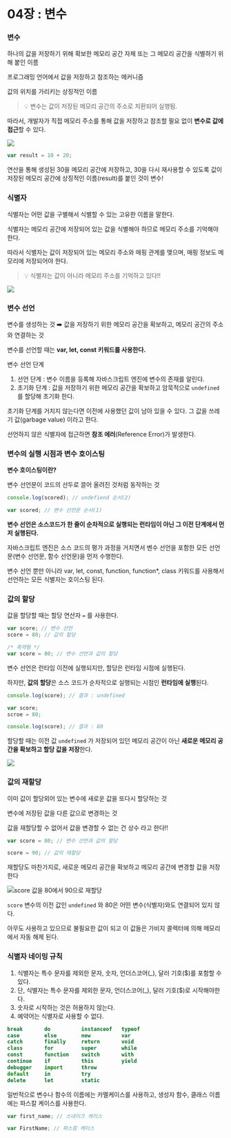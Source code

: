 # 04장 : 변수

### **변수**

하나의 값을 저장하기 위해 확보한 메모리 공간 자체 또는 그 메모리 공간을 식별하기 위해 붙인 이름

프로그래밍 언어에서 값을 저장하고 참조하는 메커니즘

값의 위치를 가리키는 상징적인 이름

> 💡 변수는 값이 저장된 메모리 공간의 주소로 치환되어 실행됨.

따라서, 개발자가 직접 메모리 주소를 통해 값을 저장하고 참조할 필요 없이 **변수로 값에 접근**할 수 있다.

![](./asset/chap04/variable.webp)

```jsx
var result = 10 + 20;
```

연산을 통해 생성된 30을 메모리 공간에 저장하고, 30을 다시 재사용할 수 있도록 값이 저장된 메모리 공간에 상징적인 이름(result)를 붙인 것이 변수!

### 식별자

식별자는 어떤 값을 구별해서 식별할 수 있는 고유한 이름을 말한다.

식별자는 메모리 공간에 저장되어 있는 값을 식별해야 하므로 메모리 주소를 기억해야 한다.

따라서 식별자는 값이 저장되어 있는 메모리 주소와 매핑 관계를 맺으며, 매핑 정보도 메모리에 저장되어야 한다.

> 💡 식별자는 값이 아니라 메모리 주소를 기억하고 있다!!

![](./asset/chap04/memory.webp)

### **변수 선언**

변수를 생성하는 것 ➡️ 값을 저장하기 위한 메모리 공간을 확보하고, 메모리 공간의 주소와 연결하는 것

변수를 선언할 때는 **var, let, const 키워드를 사용한다.**

변수 선언 단계

1. 선언 단계 : 변수 이름을 등록해 자바스크립트 엔진에 변수의 존재를 알린다.
2. 초기화 단계 : 값을 저장하기 위한 메모리 공간을 확보하고 암묵적으로 `undefined` 를 할당해 초기화 한다.

초기화 단계를 거치지 않는다면 이전에 사용했던 값이 남아 있을 수 있다. 그 값을 쓰레기 값(garbage value) 이라고 한다.

선언하지 않은 식별자에 접근하면 **참조 에러**(Reference Error)가 발생한다.

### 변수의 실행 시점과 변수 호이스팅

**변수 호이스팅이란?**

변수 선언문이 코드의 선두로 끌어 올려진 것처럼 동작하는 것

```jsx
console.log(scored); // undefiend 순서(2)

var scored; // 변수 선언문 순서(1)
```

**변수 선언은 소스코드가 한 줄이 순차적으로 실행되는 런타임이 아닌 그 이전 단계에서 먼저 실행된다.**

자바스크립트 엔진은 소스 코드의 평가 과정을 거치면서 벤수 선언을 포함한 모든 선언문(변수 선언문, 함수 선언문)을 먼저 수행한다.

변수 선언 뿐만 아니라 var, let, const, function, function\*, class 키워드를 사용해서 선언하는 모든 식별자는 호이스팅 된다.

### 값의 할당

값을 할당할 때는 할당 연산자 `=` 를 사용한다.

```jsx
var score; // 변수 선언
score = 80; // 값의 할당

/* 축약형 */
var score = 80; // 변수 선언과 값의 할당
```

변수 선언은 런타임 이전에 실행되지만, 할당은 런타임 시점에 실행된다.

하지만, **값의 할당**은 소스 코드가 순차적으로 실행되는 시점인 **런타임에 실행**된다.

```jsx
console.log(score); // 결과 : undefined

var score;
scroe = 80;

console.log(score); // 결과 : 80
```

할당할 때는 이전 값 `undefined` 가 저장되어 있던 메모리 공간이 아닌 **새로운 메모리 공간을 확보하고 할당 값을 저장**한다.

![](./asset/chap04/declaration.webp)

### 값의 재할당

이미 값이 할당외어 있는 변수에 새로운 값을 또다시 할당하는 것

변수에 저장된 값을 다른 값으로 변경하는 것

값을 재할당할 수 없어서 값을 변경할 수 없는 건 상수 라고 한다!!

```jsx
var score = 80; // 변수 선언과 값의 할당

score = 90; // 값의 재할당
```

재할당도 마찬가지로, 새로운 메모리 공간을 확보하고 메모리 공간에 변경할 값을 저장한다

![score 값을 80에서 90으로 재할당](./asset/chap04/reassignment.webp)

`score` 변수의 이전 값인 `undefined` 와 80은 어떤 변수(식별자)와도 연결되어 있지 않다.

아무도 사용하고 있으므로 불필요한 값이 되고 이 값들은 가비지 콜렉터에 의해 메모리에서 자동 해제 된다.

### 식별자 네이밍 규칙

1. 식별자는 특수 문자를 제외한 문자, 숫자, 언더스코어(\_), 달러 기호($)를 포함할 수 있다.
2. 단, 식별자는 특수 문자를 제외한 문자, 언더스코어(\_), 달러 기호($)로 시작해야한다.
3. 숫자로 시작하는 것은 허용하지 않는다.
4. 예약어는 식별자로 사용할 수 없다.

```jsx
break       do          instanceof   typeof
case        else        new          var
catch       finally     return       void
class       for         super        while
const       function    switch       with
continue    if          this         yield
debugger    import      throw
default     in          try
delete      let         static
```

일반적으로 변수나 함수의 이름에는 카멜케이스를 사용하고, 생성자 함수, 클래스 이름에는 파스칼 케이스를 사용한다.

```jsx
var first_name; // 스네이크 케이스

var FirstName; // 파스칼 케이스
```
